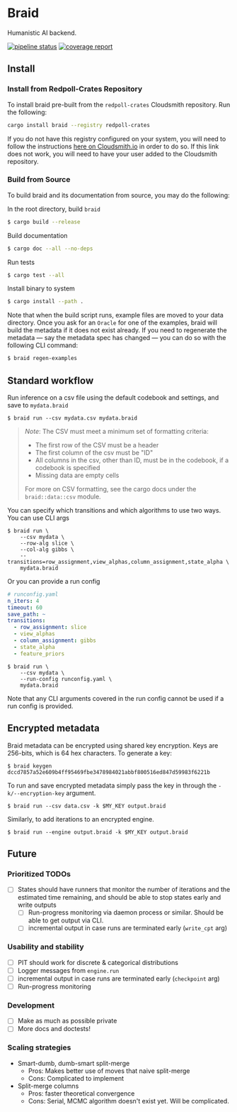 # Braid

Humanistic AI backend.

[![pipeline status](https://gitlab.com/Redpoll/braid/badges/v0.26.1/pipeline.svg)](https://gitlab.com/Redpoll/braid/-/commits/v0.26.1)
[![coverage report](https://gitlab.com/Redpoll/braid/badges/v0.26.1/coverage.svg)](https://gitlab.com/Redpoll/braid/-/commits/v0.26.1)

## Install

### Install from Redpoll-Crates Repository

To install braid pre-built from the `redpoll-crates` Cloudsmith repository. Run the following:

```bash
cargo install braid --registry redpoll-crates
```

If you do not have this registry configured on your system, you will need
to follow the instructions
[here on Cloudsmith.io](https://cloudsmith.io/~redpoll/repos/crates/setup/#formats-cargo)
in order to do so. If this link does not work, you will need to have your
user added to the Cloudsmith repository.

### Build from Source

To build braid and its documentation from source, you may do the following:

In the root directory, build `braid`

```bash
$ cargo build --release
```

Build documentation

```bash
$ cargo doc --all --no-deps
```

Run tests

```bash
$ cargo test --all
```

Install binary to system

```bash
$ cargo install --path .
```

Note that when the build script runs, example files are moved to your data
directory.  Once you ask for an `Oracle` for one of the examples, braid will
build the metadata if it does not exist already. If you need to regenerate
the metadata — say the metadata spec has changed — you can do so with the
following CLI command:

```bash
$ braid regen-examples
```

## Standard workflow

Run inference on a csv file using the default codebook and settings, and save
to `mydata.braid`

```
$ braid run --csv mydata.csv mydata.braid
```

> _Note_: The CSV must meet a minimum set of formatting criteria:
> * The first row of the CSV must be a header
> * The first column of the csv must be "ID"
> * All columns in the csv, other than ID, must be in the codebook, if a codebook is specified
> * Missing data are empty cells
>
> For more on CSV formatting, see the cargo docs under the `braid::data::csv` module.

You can specify which transitions and which algorithms to use two ways. You can use CLI args

```
$ braid run \
    --csv mydata \
    --row-alg slice \
    --col-alg gibbs \
    --transitions=row_assignment,view_alphas,column_assignment,state_alpha \
    mydata.braid
```

Or you can provide a run config

```yaml
# runconfig.yaml
n_iters: 4
timeout: 60
save_path: ~
transitions:
  - row_assignment: slice
  - view_alphas
  - column_assignment: gibbs
  - state_alpha
  - feature_priors
```

```
$ braid run \
    --csv mydata \
    --run-config runconfig.yaml \
    mydata.braid
```

Note that any CLI arguments covered in the run config cannot be used if a run
config is provided.

## Encrypted metadata

Braid metadata can be encrypted using shared key encryption. Keys are 256-bits,
which is 64 hex characters. To generate a key:

```console
$ braid keygen
dccd7857a52e609b4ff95469fbe3478984021abbf800516ed847d59983f6221b
```

To run and save encrypted metadata simply pass the key in through the
`-k/--encryption-key` argument.

```console
$ braid run --csv data.csv -k $MY_KEY output.braid
```

Similarly, to add iterations to an encrypted engine.

```console
$ braid run --engine output.braid -k $MY_KEY output.braid
```

## Future

### Prioritized TODOs
- [ ] States should have runners that monitor the number of iterations and the
    estimated time remaining, and should be able to stop states early and
    write outputs
    - [ ] Run-progress monitoring via daemon process or similar. Should be
        able to get output via CLI.
    - [ ] incremental output in case runs are terminated early (`write_cpt` arg)

### Usability and stability
- [ ] PIT should work for discrete & categorical distributions
- [ ] Logger messages from `engine.run`
- [ ] incremental output in case runs are terminated early (`checkpoint` arg)
- [ ] Run-progress monitoring

### Development
- [ ] Make as much as possible private
- [ ] More docs and doctests!

### Scaling strategies
- Smart-dumb, dumb-smart split-merge
    + Pros: Makes better use of moves that naive split-merge
    + Cons: Complicated to implement
- Split-merge columns
    + Pros: faster theoretical convergence
    + Cons: Serial, MCMC algorithm doesn't exist yet. Will be complicated.
